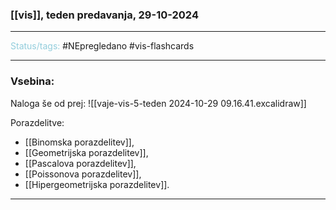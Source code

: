### [[vis]], teden predavanja, 29-10-2024
---

<font color="#92cddc">Status/tags:</font> #NEpregledano #vis-flashcards 

---

### Vsebina:

Naloga še od prej:
![[vaje-vis-5-teden 2024-10-29 09.16.41.excalidraw]]

Porazdelitve:
- [[Binomska porazdelitev]],
- [[Geometrijska porazdelitev]],
- [[Pascalova porazdelitev]],
- [[Poissonova porazdelitev]],
- [[Hipergeometrijska porazdelitev]].

---

